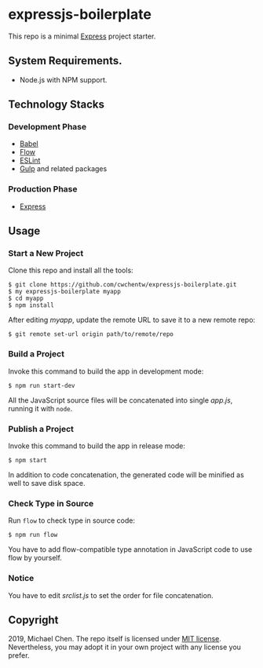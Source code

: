 # expressjs-boilerplate

This repo is a minimal [Express](https://expressjs.com/) project starter.

## System Requirements.

* Node.js with NPM support.

## Technology Stacks

### Development Phase

* [Babel](https://babeljs.io/)
* [Flow](https://flow.org/)
* [ESLint](https://eslint.org/)
* [Gulp](https://gulpjs.com/) and related packages
 
### Production Phase

* [Express](https://expressjs.com/)

## Usage

### Start a New Project

Clone this repo and install all the tools:

```
$ git clone https://github.com/cwchentw/expressjs-boilerplate.git
$ my expressjs-boilerplate myapp
$ cd myapp
$ npm install
```

After editing *myapp*, update the remote URL to save it to a new remote repo:

```
$ git remote set-url origin path/to/remote/repo
```

### Build a Project

Invoke this command to build the app in development mode:

```
$ npm run start-dev
```

All the JavaScript source files will be concatenated into single *app.js*, running it with `node`.

### Publish a Project

Invoke this command to build the app in release mode:

```
$ npm start
```

In addition to code concatenation, the generated code will be minified as well to save disk space.

### Check Type in Source

Run `flow` to check type in source code:

```
$ npm run flow
```

You have to add flow-compatible type annotation in JavaScript code to use flow by yourself.

### Notice

You have to edit *srclist.js* to set the order for file concatenation.

## Copyright

2019, Michael Chen. The repo itself is licensed under [MIT license](https://opensource.org/licenses/MIT). Nevertheless, you may adopt it in your own project with any license you prefer.
